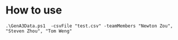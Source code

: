 # How to use
`.\GenA3Data.ps1  -csvFile "test.csv" -teamMembers "Newton Zou", "Steven Zhou", "Tom Weng"`
